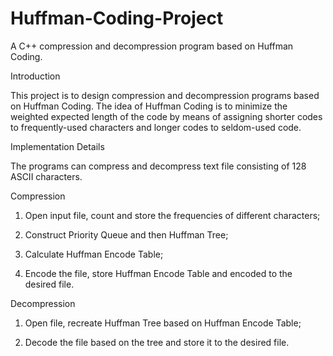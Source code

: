 # Huffman-Coding-Project

A C++ compression and decompression program based on Huffman Coding.

Introduction

This project is to design compression and decompression programs based on Huffman Coding. The idea of Huffman Coding is to minimize the weighted expected length of the code by means of assigning shorter codes to frequently-used characters and longer codes to seldom-used code.

Implementation Details

The programs can compress and decompress text file consisting of 128 ASCII characters.

Compression

1. Open input file, count and store the frequencies of different characters;

2. Construct Priority Queue and then Huffman Tree;

3. Calculate Huffman Encode Table;

4. Encode the file, store Huffman Encode Table and encoded to the desired file.

Decompression

1. Open file, recreate Huffman Tree based on Huffman Encode Table;

2. Decode the file based on the tree and store it to the desired file.
